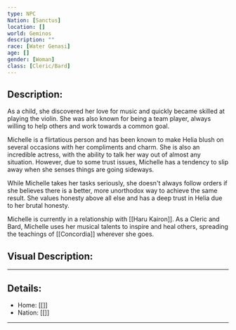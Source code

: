 ```yaml
---
type: NPC
Nation: [Sanctus]
location: []
world: Geminos
description: ""
race: [Water Genasi]
age: []
gender: [Woman]
class: [Cleric/Bard]
---
```


## Description:

As a child, she discovered her love for music and quickly became skilled at playing the violin. She was also known for being a team player, always willing to help others and work towards a common goal.

Michelle is a flirtatious person and has been known to make Helia blush on several occasions with her compliments and charm. She is also an incredible actress, with the ability to talk her way out of almost any situation. However, due to some trust issues, Michelle has a tendency to slip away when she senses things are going sideways.

While Michelle takes her tasks seriously, she doesn't always follow orders if she believes there is a better, more unorthodox way to achieve the same result. She values honesty above all else and has a deep trust in Helia due to her brutal honesty.

Michelle is currently in a relationship with [[Haru Kairon]]. As a Cleric and Bard, Michelle uses her musical talents to inspire and heal others, spreading the teachings of [[Concordia]] wherever she goes.

## Visual Description:

---
## Details:
- Home: [[]]
- Nation: [[]]

---


